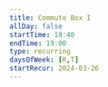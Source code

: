 ```yaml
---
title: Commute Box I
allDay: false
startTime: 18:40
endTime: 19:00
type: recurring
daysOfWeek: [R,T]
startRecur: 2024-03-26
---
```

